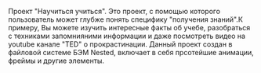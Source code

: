 Проект "Научиться учиться".
Это проект, с помощью которого пользователь может глубже понять специфику "получения знаний".К примеру, Вы можете изучить интересные факты об учебе, разобраться с техниками запомнияними информации и даже посмотреть видео на youtube канале "TED" о прокрастинации. Данный проект создан в файловой системе БЭМ Nested, включает в себя прсотейшие анимации, фреймы и другие элементы.
